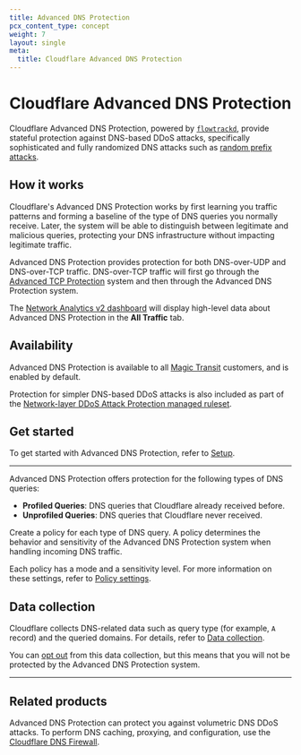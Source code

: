 ```yaml
---
title: Advanced DNS Protection
pcx_content_type: concept
weight: 7
layout: single
meta:
  title: Cloudflare Advanced DNS Protection
---
```


# Cloudflare Advanced DNS Protection

Cloudflare Advanced DNS Protection, powered by [`flowtrackd`](https://blog.cloudflare.com/announcing-flowtrackd/), provide stateful protection against DNS-based DDoS attacks, specifically sophisticated and fully randomized DNS attacks such as [random prefix attacks](/dns/dns-firewall/random-prefix-attacks/about/).

## How it works

Cloudflare's Advanced DNS Protection works by first learning you traffic patterns and forming a baseline of the type of DNS queries you normally receive. Later, the system will be able to distinguish between legitimate and malicious queries, protecting your DNS infrastructure without impacting legitimate traffic.

Advanced DNS Protection provides protection for both DNS-over-UDP and DNS-over-TCP traffic. DNS-over-TCP traffic will first go through the [Advanced TCP Protection](/ddos-protection/tcp-protection/) system and then through the Advanced DNS Protection system.

The [Network Analytics v2 dashboard](/analytics/network-analytics/) will display high-level data about Advanced DNS Protection in the **All Traffic** tab.

## Availability

Advanced DNS Protection is available to all [Magic Transit](/magic-transit/) customers, and is enabled by default.

Protection for simpler DNS-based DDoS attacks is also included as part of the [Network-layer DDoS Attack Protection managed ruleset](/ddos-protection/managed-rulesets/network/).

## Get started

To get started with Advanced DNS Protection, refer to [Setup](/ddos-protection/dns-protection/setup/).

---

Advanced DNS Protection offers protection for the following types of DNS queries:
* **Profiled Queries**: DNS queries that Cloudflare already received before.
* **Unprofiled Queries**: DNS queries that Cloudflare never received.

Create a policy for each type of DNS query. A policy determines the behavior and sensitivity of the Advanced DNS Protection system when handling incoming DNS traffic.

Each policy has a mode and a sensitivity level. For more information on these settings, refer to [Policy settings](/ddos-protection/dns-protection/settings/).

## Data collection

Cloudflare collects DNS-related data such as query type (for example, `A` record) and the queried domains. For details, refer to [Data collection](/analytics/network-analytics/reference/data-collection/).

You can [opt out](/ddos-protection/dns-protection/settings/) from this data collection, but this means that you will not be protected by the Advanced DNS Protection system.

---

## Related products

Advanced DNS Protection can protect you against volumetric DNS DDoS attacks. To perform DNS caching, proxying, and configuration, use the [Cloudflare DNS Firewall](/dns/dns-firewall/).